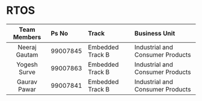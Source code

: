 # RTOS

| Team Members | Ps No | Track | Business Unit | 
|:----:|:---| :---- | :----- | 
|Neeraj Gautam|99007845| Embedded Track B | Industrial and Consumer Products |
|Yogesh Surve|99007863 | Embedded Track B | Industrial and Consumer Products | 
|Gaurav Pawar|99007841 | Embedded Track B | Industrial and Consumer Products | 
